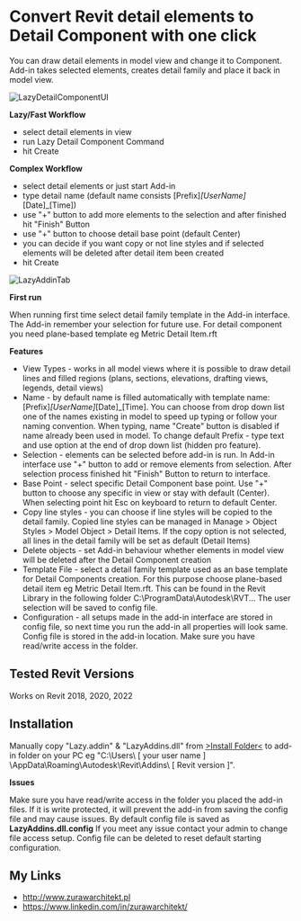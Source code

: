 # Convert Revit detail elements to Detail Component with one click
You can draw detail elements in model view and change it to Component. Add-in takes selected elements, creates detail family and place it back in model view.

![LazyDetailComponentUI](https://user-images.githubusercontent.com/72662709/173247776-9e880693-62f6-4b01-9acc-6d6dbf81a3b7.png)

**Lazy/Fast Workflow**
- select detail elements in view
- run Lazy Detail Component Command
- hit Create

**Complex Workflow**

- select detail elements or just start Add-in
- type detail name (default name consists [Prefix]_[UserName]_[Date]_[Time])
- use "+" button to add more elements to the selection and after finished hit "Finish" Button
- use "+" button to choose detail base point (default Center)
- you can decide if you want copy or not line styles and if selected elements will be deleted after detail item been created
- hit Create

![LazyAddinTab](https://user-images.githubusercontent.com/72662709/173247809-c9d550d8-333a-47e3-bb15-a08d2fdb5a7e.png)

**First run**

When running first time select detail family template in the Add-in interface. The Add-in remember your selection for future use. For detail component you need plane-based template eg Metric Detail Item.rft

**Features**

- View Types - works in all model views where it is possible to draw detail lines and filled regions (plans, sections, elevations, drafting views, legends, detail views) 
- Name - by default name is filled automatically with template name: [Prefix]_[UserName]_[Date]_[Time]. You can choose from drop down list one of the names existing in model to speed up typing or follow your naming convention. When typing, name "Create" button is disabled if name already been used in model. To change default Prefix - type text and use option at the end of drop down list (hidden pro feature).
- Selection - elements can be selected before add-in is run. In Add-in interface use "+" button to add or remove elements from selection. After selection process finished hit "Finish" Button to return to interface.
- Base Point - select specific Detail Component base point. Use "+" button to choose any specific in view or stay with default (Center). When selecting point hit Esc on keyboard to return to default Center.
- Copy line styles - you can choose if line styles will be copied to the detail family. Copied line styles can be managed in Manage > Object Styles > Model Object > Detail Items. If the copy option is not selected, all lines in the detail family will be set as default (Detail Items)
- Delete objects - set Add-in behaviour whether elements in model view will be deleted after the Detail Component creation
- Template File - select a detail family template used as an base template for Detail Components creation. For this purpose choose plane-based detail item eg Metric Detail Item.rft. This can be found in the Revit Library in the following folder C:\ProgramData\Autodesk\RVT... The user selection will be saved to config file.
- Configuration - all setups made in the add-in interface are stored in config file, so next time you run the add-in all properties will look same. Config file is stored in the add-in location. Make sure you have read/write access in the folder.

## Tested Revit Versions

Works on Revit 2018, 2020, 2022

## Installation

Manually copy "Lazy.addin" & "LazyAddins.dll" from [>Install Folder<](https://github.com/PitPaf/LazyDetailComponent/tree/master/Install) to add-in folder on your PC eg "C:\Users\ [ your user name ] \AppData\Roaming\Autodesk\Revit\Addins\ [ Revit version ]".

**Issues**

Make sure you have read/write access in the folder you placed the add-in files. If it is write protected, it will prevent the add-in from saving the config file and may cause issues. By default config file is saved as **LazyAddins.dll.config**
If you meet any issue contact your admin to change file access setup. Config file can be deleted to reset default starting configuration.

## My Links

- http://www.zurawarchitekt.pl
- https://www.linkedin.com/in/zurawarchitekt/
